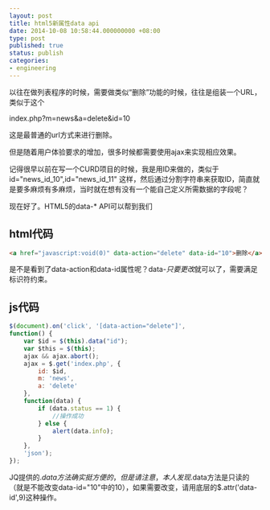 ```yaml
---
layout: post
title: html5新属性data api
date: 2014-10-08 10:58:44.000000000 +08:00
type: post
published: true
status: publish
categories:
- engineering
---
```

以往在做列表程序的时候，需要做类似“删除”功能的时候，往往是组装一个URL，类似于这个

index.php?m=news&a=delete&id=10

这是最普通的url方式来进行删除。

但是随着用户体验要求的增加，很多时候都需要使用ajax来实现相应效果。

记得很早以前在写一个CURD项目的时候，我是用ID来做的，类似于 id="news_id_10",id="news_id_11" 这样，然后通过分割字符串来获取ID，简直就是要多麻烦有多麻烦，当时就在想有没有一个能自己定义所需数据的字段呢？

现在好了。HTML5的data-* API可以帮到我们

## html代码

```html
<a href="javascript:void(0)" data-action="delete" data-id="10">删除</a>
```

是不是看到了data-action和data-id属性呢？data-*只要更改*就可以了，需要满足标识符约束。
## js代码

```javascript
$(document).on('click', '[data-action="delete"]',
function() {
    var $id = $(this).data("id");
    var $this = $(this);
    ajax && ajax.abort();
    ajax = $.get('index.php', {
        id: $id,
        m: 'news',
        a: 'delete'
    },
    function(data) {
        if (data.status == 1) {
            //操作成功
        } else {
            alert(data.info);
        }
    },
    'json');
});
```

JQ提供的$.data方法确实挺方便的，但是请注意，本人发现$.data方法是只读的（就是不能改变data-id="10"中的10），如果需要改变，请用底层的$.attr('data-id',9)这种操作。